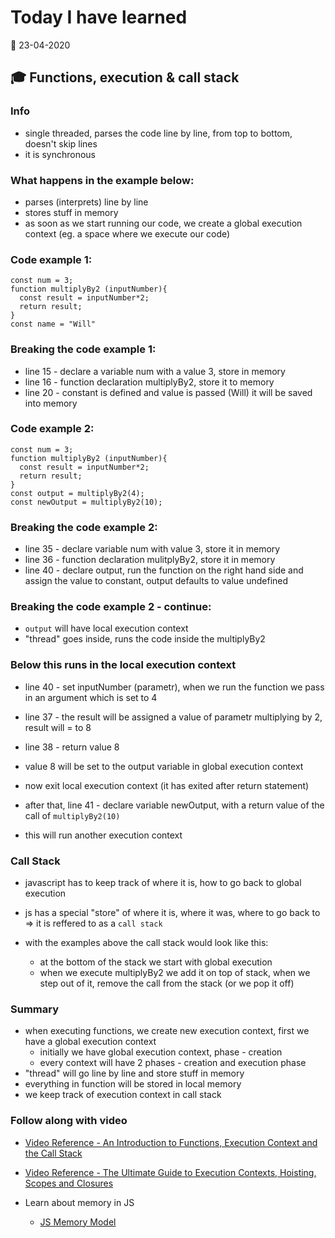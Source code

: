 # Today I have learned

:calendar: 23-04-2020

## :mortar_board: Functions, execution & call stack

### Info
- single threaded, parses the code line by line, from top to bottom, doesn't skip lines
- it is synchronous

### What happens in the example below:
- parses (interprets) line by line
- stores stuff in memory
- as soon as we start running our code, we create a global execution context (eg. a space where we execute our code)

### Code example 1:

```
const num = 3;
function multiplyBy2 (inputNumber){
  const result = inputNumber*2;
  return result;
}
const name = "Will"
```

### Breaking the code example 1:

- line 15 - declare a variable num with a value 3, store in memory
- line 16 - function declaration multiplyBy2, store it to memory
- line 20 - constant is defined and value is passed (Will) it will be saved into memory

### Code example 2:
```
const num = 3;
function multiplyBy2 (inputNumber){
  const result = inputNumber*2;
  return result;
}
const output = multiplyBy2(4);
const newOutput = multiplyBy2(10);
```

### Breaking the code example 2:
- line 35 - declare variable num with value 3, store it in memory
- line 36 - function declaration mulitplyBy2, store it in memory
- line 40 - declare output, run the function on the right hand side and assign the value to constant, output defaults to value undefined

### Breaking the code example 2 - continue:
- `output` will have local execution context
- "thread" goes inside, runs the code inside the multiplyBy2

### Below this runs in the local execution context
- line 40 - set inputNumber (parametr), when we run the function we pass in an argument which is set to 4
- line 37 - the result will be assigned a value of parametr multiplying by 2, result will = to 8
- line 38 - return value 8
- value 8 will be set to the output variable in global execution context

- now exit local execution context (it has exited after return statement)

- after that, line 41 - declare variable newOutput, with a return value of the call of `multiplyBy2(10)`
- this will run another execution context

### Call Stack
- javascript has to keep track of where it is, how to go back to global execution
- js has a special "store" of where it is, where it was, where to go back to => it is reffered to as a `call stack`

- with the examples above the call stack would look like this:
  - at the bottom of the stack we start with global execution
  - when we execute multiplyBy2 we add it on top of stack, when we step out of it, remove the call from the stack (or we pop it off)

### Summary
- when executing functions, we create new execution context,
first we have a global execution context
  - initially we have global execution context, phase - creation
  - every context will have 2 phases - creation and execution phase
- "thread" will go line by line and store stuff in memory
- everything in function will be stored in local memory
- we keep track of execution context in call stack

### Follow along with video

- [Video Reference - An Introduction to Functions, Execution Context and the Call Stack](https://youtu.be/exrc_rLj5iw)
- [Video Reference - The Ultimate Guide to Execution Contexts, Hoisting, Scopes and Closures](https://youtu.be/Nt-qa_LlUH0)

- Learn about memory in JS
  - [JS Memory Model](https://medium.com/@ethannam/javascripts-memory-model-7c972cd2c239)